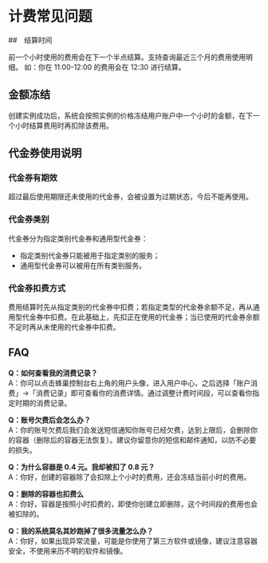 # 计费常见问题

##　结算时间

前一个小时使用的费用会在下一个半点结算。支持查询最近三个月的费用使用明细。 如：你在 11:00-12:00 的费用会在 12:30 进行结算。

## 金额冻结

创建实例成功后，系统会按照实例的价格冻结用户账户中一个小时的金额，在下一个小时结算费用时再扣除该费用。

## 代金券使用说明

### 代金券有期效
超过最后使用期限还未使用的代金券，会被设置为过期状态，今后不能再使用。

### 代金券类别
代金券分为指定类别代金券和通用型代金券：

* 指定类别代金券只能被用于指定类别的服务；
* 通用型代金券可以被用在所有类别服务。

### 代金券扣费方式
费用结算时先从指定类别的代金券中扣费；若指定类型的代金券余额不足，再从通用型代金券中扣费。在此基础上，先扣正在使用的代金券；当已使用的代金券余额不足时再从未使用的代金券中扣费。


## FAQ

**Q：如何查看我的消费记录？**<br>
A：你可以点击蜂巢控制台右上角的用户头像，进入用户中心，之后选择「账户消费」->「消费记录」即可查看你的消费详情。通过调整计费时间段，可以查看你指定时期的消费记录。

**Q：账号欠费后会怎么办？**<br>
A：你的账号欠费后我们会发送短信通知你账号已经欠费，达到上限后，会删除你的容器（删除后的容器无法恢复）。建议你留意你的短信和邮件通知，以防不必要的损失。

**Q：为什么容器是 0.4 元。我却被扣了 0.8 元？**<br>
A：你好，创建的容器除了会扣除上个小时的费用，还会冻结当前小时的费用。

**Q：删除的容器也扣费么**<br>
A：你好，容器是按照小时扣费的，即使你创建立即删除，这个时间段的费用也会被扣除的。

**Q：我的系统莫名其妙跑掉了很多流量怎么办？**<br>
A：你好，如果出现异常流量，可能是你使用了第三方软件或镜像，建议注意容器安全，不使用来历不明的软件和镜像。

